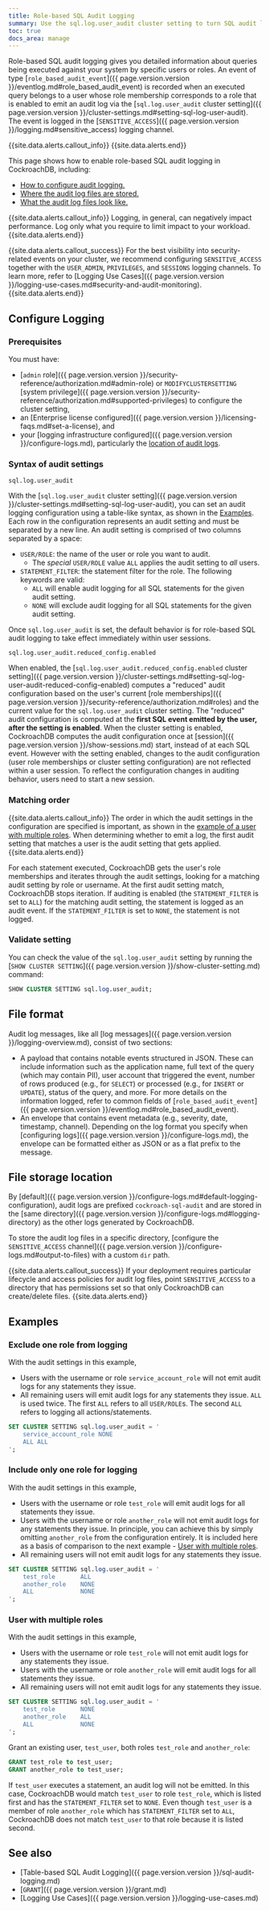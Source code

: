 ```yaml
---
title: Role-based SQL Audit Logging
summary: Use the sql.log.user_audit cluster setting to turn SQL audit logging on or off for a user or role.
toc: true
docs_area: manage
---
```


Role-based SQL audit logging gives you detailed information about queries being executed against your system by specific users or roles. An event of type [`role_based_audit_event`]({{ page.version.version }}/eventlog.md#role_based_audit_event) is recorded when an executed query belongs to a user whose role membership corresponds to a role that is enabled to emit an audit log via the [`sql.log.user_audit` cluster setting]({{ page.version.version }}/cluster-settings.md#setting-sql-log-user-audit). The event is logged in the [`SENSITIVE_ACCESS`]({{ page.version.version }}/logging.md#sensitive_access) logging channel.

{{site.data.alerts.callout_info}}
{{site.data.alerts.end}}



This page shows how to enable role-based SQL audit logging in CockroachDB, including:

- [How to configure audit logging.](#configure-logging)
- [Where the audit log files are stored.](#file-storage-location)
- [What the audit log files look like.](#file-format)

{{site.data.alerts.callout_info}}
Logging, in general, can negatively impact performance. Log only what you require to limit impact to your workload.
{{site.data.alerts.end}}

{{site.data.alerts.callout_success}}
For the best visibility into security-related events on your cluster, we recommend configuring `SENSITIVE_ACCESS` together with the `USER_ADMIN`, `PRIVILEGES`, and `SESSIONS` logging channels. To learn more, refer to [Logging Use Cases]({{ page.version.version }}/logging-use-cases.md#security-and-audit-monitoring).
{{site.data.alerts.end}}

## Configure Logging

### Prerequisites

You must have:

- [`admin` role]({{ page.version.version }}/security-reference/authorization.md#admin-role) or `MODIFYCLUSTERSETTING` [system privilege]({{ page.version.version }}/security-reference/authorization.md#supported-privileges) to configure the cluster setting,
- an [Enterprise license configured]({{ page.version.version }}/licensing-faqs.md#set-a-license), and
- your [logging infrastructure configured]({{ page.version.version }}/configure-logs.md), particularly the [location of audit logs](#file-storage-location).

### Syntax of audit settings

`sql.log.user_audit`

With the [`sql.log.user_audit` cluster setting]({{ page.version.version }}/cluster-settings.md#setting-sql-log-user-audit), you can set an audit logging configuration using a table-like syntax, as shown in the [Examples](#examples). Each row in the configuration represents an audit setting and must be separated by a new line. An audit setting is comprised of two columns separated by a space:

- `USER/ROLE`: the name of the user or role you want to audit.
    - The *special* `USER/ROLE` value `ALL` applies the audit setting to *all* users.
- `STATEMENT_FILTER`: the statement filter for the role. The following keywords are valid:
    - `ALL` will enable audit logging for all SQL statements for the given audit setting.
    - `NONE` will exclude audit logging for all SQL statements for the given audit setting.

Once `sql.log.user_audit` is set, the default behavior is for role-based SQL audit logging to take effect immediately within user sessions.

`sql.log.user_audit.reduced_config.enabled`

When enabled, the [`sql.log.user_audit.reduced_config.enabled` cluster setting]({{ page.version.version }}/cluster-settings.md#setting-sql-log-user-audit-reduced-config-enabled) computes a "reduced" audit configuration based on the user's current [role memberships]({{ page.version.version }}/security-reference/authorization.md#roles) and the current value for the `sql.log.user_audit` cluster setting. The "reduced" audit configuration is computed at the **first SQL event emitted by the user, after the setting is enabled**. When the cluster setting is enabled, CockroachDB computes the audit configuration once at [session]({{ page.version.version }}/show-sessions.md) start, instead of at each SQL event. However with the setting enabled, changes to the audit configuration (user role memberships or cluster setting configuration) are not reflected within a user session. To reflect the configuration changes in auditing behavior, users need to start a new session.

### Matching order

{{site.data.alerts.callout_info}}
The order in which the audit settings in the configuration are specified is important, as shown in the [example of a user with multiple roles](#user-with-multiple-roles). When determining whether to emit a log, the first audit setting that matches a user is the audit setting that gets applied. 
{{site.data.alerts.end}}

For each statement executed, CockroachDB gets the user's role memberships and iterates through the audit settings, looking for a matching audit setting by role or username. At the first audit setting match, CockroachDB stops iteration. If auditing is enabled (the `STATEMENT_FILTER` is set to `ALL`) for the matching audit setting, the statement is logged as an audit event. If the `STATEMENT_FILTER` is set to `NONE`, the statement is not logged.

### Validate setting

You can check the value of the `sql.log.user_audit` setting by running the [`SHOW CLUSTER SETTING`]({{ page.version.version }}/show-cluster-setting.md) command:

~~~ sql
SHOW CLUSTER SETTING sql.log.user_audit;
~~~

## File format

Audit log messages, like all [log messages]({{ page.version.version }}/logging-overview.md), consist of two sections:

- A payload that contains notable events structured in JSON. These can include information such as the application name, full text of the query (which may contain PII), user account that triggered the event, number of rows produced (e.g., for `SELECT`) or processed (e.g., for `INSERT` or `UPDATE`), status of the query, and more. For more details on the information logged, refer to common fields of [`role_based_audit_event`]({{ page.version.version }}/eventlog.md#role_based_audit_event).
- An envelope that contains event metadata (e.g., severity, date, timestamp, channel). Depending on the log format you specify when [configuring logs]({{ page.version.version }}/configure-logs.md), the envelope can be formatted either as JSON or as a flat prefix to the message.

## File storage location

By [default]({{ page.version.version }}/configure-logs.md#default-logging-configuration), audit logs are prefixed `cockroach-sql-audit` and are stored in the [same directory]({{ page.version.version }}/configure-logs.md#logging-directory) as the other logs generated by CockroachDB.

To store the audit log files in a specific directory, [configure the `SENSITIVE_ACCESS` channel]({{ page.version.version }}/configure-logs.md#output-to-files) with a custom `dir` path.

{{site.data.alerts.callout_success}}
If your deployment requires particular lifecycle and access policies for audit log files, point `SENSITIVE_ACCESS` to a directory that has permissions set so that only CockroachDB can create/delete files.
{{site.data.alerts.end}}

## Examples

### Exclude one role from logging

With the audit settings in this example,

- Users with the username or role `service_account_role` will not emit audit logs for any statements they issue.
- All remaining users will emit audit logs for any statements they issue. `ALL` is used twice. The first `ALL` refers to all `USER/ROLE`s. The second `ALL` refers to logging all actions/statements.

~~~ sql
SET CLUSTER SETTING sql.log.user_audit = '
    service_account_role NONE
    ALL ALL
';
~~~

### Include only one role for logging

With the audit settings in this example,

- Users with the username or role `test_role` will emit audit logs for all statements they issue.
- Users with the username or role `another_role` will not emit audit logs for any statements they issue. In principle, you can achieve this by simply omitting `another_role` from the configuration entirely. It is included here as a basis of comparison to the next example - [User with multiple roles](#user-with-multiple-roles).
- All remaining users will not emit audit logs for any statements they issue.

~~~ sql
SET CLUSTER SETTING sql.log.user_audit = '
    test_role       ALL
    another_role    NONE
    ALL             NONE
';
~~~

### User with multiple roles

With the audit settings in this example,

- Users with the username or role `test_role` will not emit audit logs for any statements they issue.
- Users with the username or role `another_role` will emit audit logs for all statements they issue.
- All remaining users will not emit audit logs for any statements they issue.

~~~ sql
SET CLUSTER SETTING sql.log.user_audit = '
    test_role       NONE
    another_role    ALL
    ALL             NONE
';
~~~

Grant an existing user, `test_user`, both roles `test_role` and `another_role`:

~~~ sql
GRANT test_role to test_user;
GRANT another_role to test_user;
~~~

If `test_user` executes a statement, an audit log will not be emitted. In this case, CockroachDB would match `test_user` to role `test_role`, which is listed first and has the `STATEMENT_FILTER` set to `NONE`. Even though `test_user` is a member of role `another_role` which has `STATEMENT_FILTER` set to `ALL`, CockroachDB does not match `test_user` to that role because it is listed second.

## See also

- [Table-based SQL Audit Logging]({{ page.version.version }}/sql-audit-logging.md)
- [`GRANT`]({{ page.version.version }}/grant.md)
- [Logging Use Cases]({{ page.version.version }}/logging-use-cases.md)